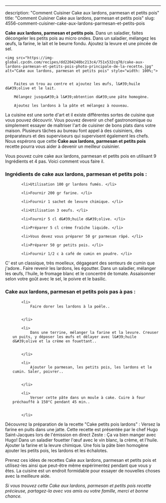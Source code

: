 ---
description: "Comment Cuisiner Cake aux lardons, parmesan et petits pois"
title: "Comment Cuisiner Cake aux lardons, parmesan et petits pois"
slug: 4556-comment-cuisiner-cake-aux-lardons-parmesan-et-petits-pois

<p>
	<strong>Cake aux lardons, parmesan et petits pois</strong>. 
	Dans un saladier, faites décongeler les petits pois au micro ondes. Dans un saladier, mélangez les œufs, la farine, le lait et le beurre fondu. Ajoutez la levure et une pincée de sel.
</p>
<p>
	
	<img src="https://img-global.cpcdn.com/recipes/dd2204240bc213c4/751x532cq70/cake-aux-lardons-parmesan-et-petits-pois-photo-principale-de-la-recette.jpg" alt="Cake aux lardons, parmesan et petits pois" style="width: 100%;">
	
	
		Faites un trou au centre et ajoutez les œufs, l&#39;huile d&#39;olive et le lait.
	
		Mélangez jusqu&#39;à l&#39;obtention d&#39;une pâte homogène.
	
		Ajoutez les lardons à la pâte et mélangez à nouveau.
	
</p>

La cuisine est une sorte d'art et il existe différentes sortes de cuisine que vous pouvez découvrir. Vous pouvez devenir un chef gastronomique ou simplement essayer de maîtriser l'art de cuisiner de bons plats dans votre maison. Plusieurs tâches au bureau font appel à des cuisiniers, des préparateurs et des superviseurs qui supervisent également les chefs. Nous espérons que cette <strong> Cake aux lardons, parmesan et petits pois </strong> recette pourra vous aider à devenir un meilleur cuisinier.

<!--inarticleads1-->

Vous pouvez cuire cake aux lardons, parmesan et petits pois en utilisant 9 Ingrédients et 4 pas. Voici comment vous faire il.

<h3>Ingrédients de cake aux lardons, parmesan et petits pois :</h3>

<ol>
	
		<li>Utilisation 100 gr lardons fumés. </li>
	
		<li>Fournir 200 gr farine. </li>
	
		<li>Fournir 1 sachet de levure chimique. </li>
	
		<li>Utilisation 3 oeufs. </li>
	
		<li>Fournir 5 cl d&#39;huile d&#39;olive. </li>
	
		<li>Préparer 5 cl crème fraîche liquide. </li>
	
		<li>Vous devez vous préparer 50 gr parmesan râpé. </li>
	
		<li>Préparer 50 gr petits pois. </li>
	
		<li>Fournir 1/2 c à café de cumin en poudre. </li>
	
</ol>

C&#39; est un classique, très moelleux, dégageant des senteurs de cumin que j&#39;adore.. Faire revenir les lardons, les égoutter. Dans un saladier, mélanger les œufs, l&#39;huile, le fromage blanc et le concentré de tomate. Assaisonner selon votre goût avec le sel, le poivre et le basilic. 

<!--inarticleads2-->

<h3>Cake aux lardons, parmesan et petits pois pas à pas :</h3>

<ol>
	
		<li>
			Faire dorer les lardons à la poêle..
			
			
		</li>
	
		<li>
			Dans une terrine, mélanger la farine et la levure. Creuser un puits, y déposer les œufs et délayer avec l&#39;huile d&#39;olive et la crème en fouettant..
			
			
		</li>
	
		<li>
			Ajouter le parmesan, les petits pois, les lardons et le cumin. Saler, poivrer..
			
			
		</li>
	
		<li>
			Verser cette pâte dans un moule à cake. Cuire à four préchauffé à 150°C pendant 45 min..
			
			
		</li>
	
</ol>

Découvrez la préparation de la recette &#34;Cake petits pois lardons&#34; : Versez la farine en puits dans une jatte. Cette recette est présentée par le chef Hugo Saint-Jacques lors de l&#39;émission en direct Zeste : Ça va bien manger avec Hugo! Dans un saladier fouetter l&#39;œuf avec le vin blanc, la crème, et l&#39;huile. Ajouter la farine et la levure chimique. Une fois la pâte bien homogène ajouter les petits pois, les lardons et les échalotes. 

<!--inarticleads1-->

<p>
Prenez ces idées de recettes Cake aux lardons, parmesan et petits pois et utilisez-les ainsi que peut-être même expérimentez pendant que vous y êtes. La cuisine est un endroit formidable pour essayer de nouvelles choses avec la meilleure aide.
</p>

<p>
<i>Si vous trouvez cette Cake aux lardons, parmesan et petits pois recette précieuse, partagez-la avec vos amis ou votre famille, merci et bonne chance.</i>
</p>
